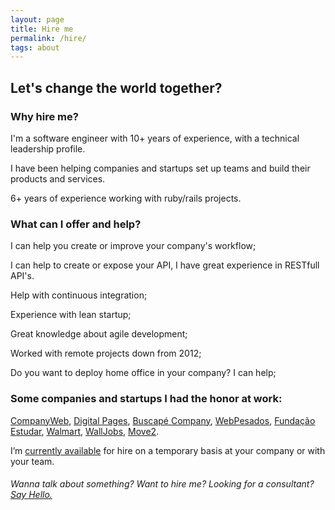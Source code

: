 ```yaml
---
layout: page
title: Hire me
permalink: /hire/
tags: about
---
```

## Let's change the world together?

### Why hire me?

I'm a software engineer with 10+ years of experience, with a technical leadership profile.

I have been helping companies and startups set up teams and build their products and services.

6+ years of experience working with ruby/rails projects.


### What can I offer and help?

I can help you create or improve your company's workflow;

I can help to create or expose your API, I have great experience in RESTfull API's.

Help with continuous integration;

Experience with lean startup;

Great knowledge about agile development;

Worked with remote projects down from 2012;

Do you want to deploy home office in your company? I can help;


### Some companies and startups I had the honor at work:

[CompanyWeb](http://www.companyweb.com.br),
[Digital Pages](http://digitalpages.com.br), [Buscapé Company](http://www.buscapecompany.com), [WebPesados](http://webpesados.com.br), [Fundação Estudar](https://www.estudar.org.br),
[Walmart](https://www.walmart.com.br),
[WallJobs](http://www.walljobs.com.br/), [Move2](http://move2.com.br).

I’m [currently available](/contact) for hire on a temporary basis at your company or with your team.


###### Wanna talk about something? Want to hire me? Looking for a consultant? [Say Hello.](/contact)
